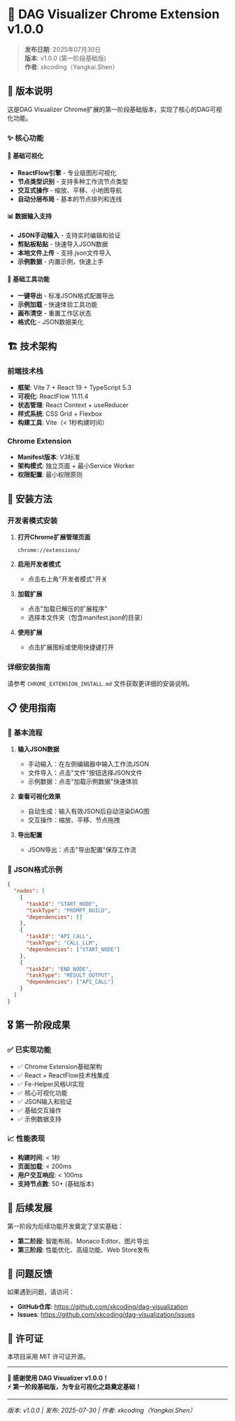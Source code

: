 # 🎯 DAG Visualizer Chrome Extension v1.0.0

> **发布日期**: 2025年07月30日  
> **版本**: v1.0.0 (第一阶段基础版)  
> **作者**: xkcoding（Yangkai.Shen）

## 📖 版本说明

这是DAG Visualizer Chrome扩展的第一阶段基础版本，实现了核心的DAG可视化功能。

### ✨ 核心功能

#### 🎨 **基础可视化**
- **ReactFlow引擎** - 专业级图形可视化
- **节点类型识别** - 支持多种工作流节点类型
- **交互式操作** - 缩放、平移、小地图导航
- **自动分层布局** - 基本的节点排列和连线

#### 📊 **数据输入支持**
- **JSON手动输入** - 支持实时编辑和验证
- **剪贴板粘贴** - 快速导入JSON数据
- **本地文件上传** - 支持.json文件导入
- **示例数据** - 内置示例，快速上手

#### 🔧 **基础工具功能**
- **一键导出** - 标准JSON格式配置导出
- **示例加载** - 快速体验工具功能
- **画布清空** - 重置工作区状态
- **格式化** - JSON数据美化

## 🏗️ 技术架构

### 前端技术栈
- **框架**: Vite 7 + React 19 + TypeScript 5.3
- **可视化**: ReactFlow 11.11.4
- **状态管理**: React Context + useReducer
- **样式系统**: CSS Grid + Flexbox
- **构建工具**: Vite（< 1秒构建时间）

### Chrome Extension
- **Manifest版本**: V3标准
- **架构模式**: 独立页面 + 最小Service Worker
- **权限配置**: 最小权限原则

## 🚀 安装方法

### 开发者模式安装

1. **打开Chrome扩展管理页面**
   ```
   chrome://extensions/
   ```

2. **启用开发者模式**
   - 点击右上角"开发者模式"开关

3. **加载扩展**
   - 点击"加载已解压的扩展程序"
   - 选择本文件夹（包含manifest.json的目录）

4. **使用扩展**
   - 点击扩展图标或使用快捷键打开

### 详细安装指南

请参考 `CHROME_EXTENSION_INSTALL.md` 文件获取更详细的安装说明。

## 📋 使用指南

### 🎯 **基本流程**

1. **输入JSON数据**
   - 手动输入：在左侧编辑器中输入工作流JSON
   - 文件导入：点击"文件"按钮选择JSON文件
   - 示例数据：点击"加载示例数据"快速体验

2. **查看可视化效果**
   - 自动生成：输入有效JSON后自动渲染DAG图
   - 交互操作：缩放、平移、节点拖拽

3. **导出配置**
   - JSON导出：点击"导出配置"保存工作流

### 📝 **JSON格式示例**

```json
{
  "nodes": [
    {
      "taskId": "START_NODE",
      "taskType": "PROMPT_BUILD",
      "dependencies": []
    },
    {
      "taskId": "API_CALL",
      "taskType": "CALL_LLM", 
      "dependencies": ["START_NODE"]
    },
    {
      "taskId": "END_NODE",
      "taskType": "RESULT_OUTPUT",
      "dependencies": ["API_CALL"]
    }
  ]
}
```

## 🎖️ 第一阶段成果

### ✅ **已实现功能**
- ✅ Chrome Extension基础架构
- ✅ React + ReactFlow技术栈集成
- ✅ Fe-Helper风格UI实现
- ✅ 核心可视化功能
- ✅ JSON输入和验证
- ✅ 基础交互操作
- ✅ 示例数据支持

### 📈 **性能表现**
- **构建时间**: < 1秒
- **页面加载**: < 200ms
- **用户交互响应**: < 100ms
- **支持节点数**: 50+ (基础版本)

## 🔄 **后续发展**

第一阶段为后续功能开发奠定了坚实基础：
- **第二阶段**: 智能布局、Monaco Editor、图片导出
- **第三阶段**: 性能优化、高级功能、Web Store发布

## 🐛 问题反馈

如果遇到问题，请访问：
- **GitHub仓库**: https://github.com/xkcoding/dag-visualization
- **Issues**: https://github.com/xkcoding/dag-visualization/issues

## 📄 许可证

本项目采用 MIT 许可证开源。

---

**🎉 感谢使用 DAG Visualizer v1.0.0！**  
**⚡ 第一阶段基础版，为专业可视化之路奠定基础！**

---
*版本: v1.0.0 | 发布: 2025-07-30 | 作者: xkcoding（Yangkai.Shen）*